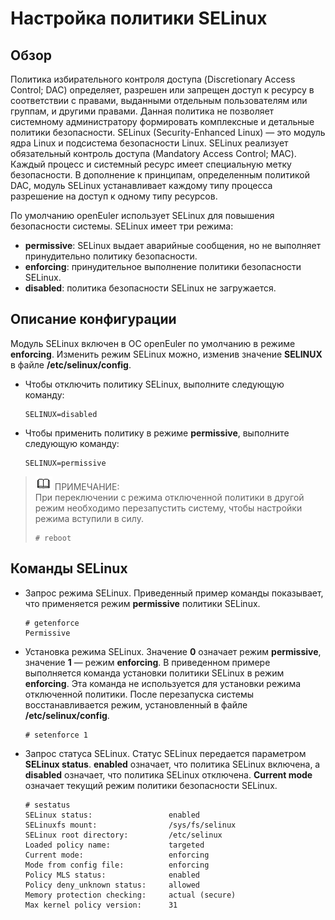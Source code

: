 # Настройка политики SELinux

## Обзор

Политика избирательного контроля доступа (Discretionary Access Control; DAC) определяет, разрешен или запрещен доступ к ресурсу в соответствии с правами, выданными отдельным пользователям или группам, и другими правами. Данная политика не позволяет системному администратору формировать комплексные и детальные политики безопасности. SELinux (Security-Enhanced Linux) — это модуль ядра Linux и подсистема безопасности Linux. SELinux реализует обязательный контроль доступа (Mandatory Access Control; MAC). Каждый процесс и системный ресурс имеет специальную метку безопасности. В дополнение к принципам, определенным политикой DAC, модуль SELinux устанавливает каждому типу процесса разрешение на доступ к одному типу ресурсов.

По умолчанию openEuler использует SELinux для повышения безопасности системы. SELinux имеет три режима:

- **permissive**: SELinux выдает аварийные сообщения, но не выполняет принудительно политику безопасности.
- **enforcing**: принудительное выполнение политики безопасности SELinux.
- **disabled**: политика безопасности SELinux не загружается.

## Описание конфигурации

Модуль SELinux включен в ОС openEuler по умолчанию в режиме **enforcing**. Изменить режим SELinux можно, изменив значение **SELINUX** в файле **/etc/selinux/config**.

- Чтобы отключить политику SELinux, выполните следующую команду:
  
  ```
  SELINUX=disabled
  ```

- Чтобы применить политику в режиме **permissive**, выполните следующую команду:
  
  ```
  SELINUX=permissive
  ```

> ![](./public_sys-resources/icon-note.gif) ПРИМЕЧАНИЕ:  
При переключении с режима отключенной политики в другой режим необходимо перезапустить систему, чтобы настройки режима вступили в силу.
> 
> ```
> # reboot  
> ```

## Команды SELinux

- Запрос режима SELinux. Приведенный пример команды показывает, что применяется режим **permissive** политики SELinux.
  
  ```
  # getenforce
  Permissive
  ```

- Установка режима SELinux. Значение **0** означает режим **permissive**, значение **1** — режим **enforcing**. В приведенном примере выполняется команда установки политики SELinux в режим **enforcing**. Эта команда не используется для установки режима отключенной политики. После перезапуска системы восстанавливается режим, установленный в файле **/etc/selinux/config**.
  
  ```
  # setenforce 1
  ```

- Запрос статуса SELinux. Статус SELinux передается параметром **SELinux status**. **enabled** означает, что политика SELinux включена, а **disabled** означает, что политика SELinux отключена. **Current mode** означает текущий режим политики безопасности SELinux.
  
  ```
  # sestatus
  SELinux status:                 enabled
  SELinuxfs mount:                /sys/fs/selinux
  SELinux root directory:         /etc/selinux
  Loaded policy name:             targeted
  Current mode:                   enforcing
  Mode from config file:          enforcing
  Policy MLS status:              enabled
  Policy deny_unknown status:     allowed
  Memory protection checking:     actual (secure)
  Max kernel policy version:      31
  ```